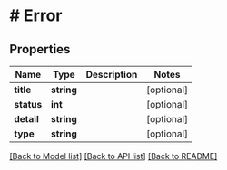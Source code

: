 # # Error

## Properties

Name | Type | Description | Notes
------------ | ------------- | ------------- | -------------
**title** | **string** |  | [optional] 
**status** | **int** |  | [optional] 
**detail** | **string** |  | [optional] 
**type** | **string** |  | [optional] 

[[Back to Model list]](../../README.md#documentation-for-models) [[Back to API list]](../../README.md#documentation-for-api-endpoints) [[Back to README]](../../README.md)


